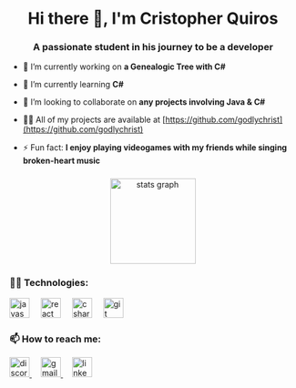 <h1 align="center">Hi there 👋, I'm Cristopher Quiros</h1>
<h3 align="center">A passionate student in his journey to be a developer</h3>

- 🔭 I’m currently working on **a Genealogic Tree with C#**

- 🌱 I’m currently learning **C#**

- 👯 I’m looking to collaborate on **any projects involving Java & C#**

- 👨‍💻 All of my projects are available at [https://github.com/godlychrist](https://github.com/godlychrist)

- ⚡ Fun fact: **I enjoy playing videogames with my friends while singing broken-heart music**

###

<div align="center">
  <img src="https://github-readme-stats.vercel.app/api?username=godlychrist&hide_title=false&hide_rank=false&show_icons=true&include_all_commits=true&count_private=true&disable_animations=false&theme=dracula&locale=en&hide_border=false" height="150" alt="stats graph" />
</div>

###


<h3>🧑‍💻 Technologies:</h3>

<div align="left">
  <img src="https://img.shields.io/static/v1?message=JavaScript&logo=javascript&label=&color=F7DF1E&logoColor=white&labelColor=&style=for-the-badge" height="35" alt="javascript logo" />
  <img width="12" />
  <img src="https://img.shields.io/static/v1?message=React&logo=react&label=&color=00008B&logoColor=white&labelColor=&style=for-the-badge" height="35" alt="react logo" />
  <img width="12" />
  <img src="https://img.shields.io/static/v1?message=CSharp&logo=csharp&label=&color=239120&logoColor=white&labelColor=&style=for-the-badge" height="35" alt="csharp logo" />
  <img width="12" />
  <img src="https://img.shields.io/static/v1?message=Git&logo=git&label=&color=F05032&logoColor=white&labelColor=&style=for-the-badge" height="35" alt="git logo" />
</div>

###

<h3>📫 How to reach me:</h3>


<div align="left">
  <a href="https://discord.com/users/yourDiscordUsername" target="_blank">
    <img src="https://img.shields.io/static/v1?message=Discord&logo=discord&label=&color=7289DA&logoColor=white&labelColor=&style=for-the-badge" height="35" alt="discord logo" />
  </a>
  <img width="12" />
  <a href="mailto:cristopherquiros2@gmail.com">
    <img src="https://img.shields.io/static/v1?message=Gmail&logo=gmail&label=&color=D14836&logoColor=white&labelColor=&style=for-the-badge" height="35" alt="gmail logo" />
  </a>
  <img width="12" />
  <a href="https://www.linkedin.com/in/yourLinkedInProfile" target="_blank">
    <img src="https://img.shields.io/static/v1?message=LinkedIn&logo=linkedin&label=&color=0077B5&logoColor=white&labelColor=&style=for-the-badge" height="35" alt="linkedin logo" />
  </a>
</div>

###

<br clear="both" />
